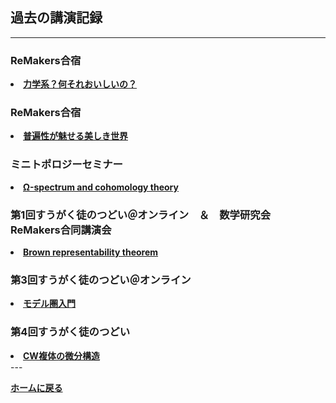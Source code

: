 ## **過去の講演記録**

--- 

### ReMakers合宿
<lo>
<li>
<strong><a href="/pdf/力学系？何それおいしいの？.pdf">力学系？何それおいしいの？</a>
</strong>
</li>
</lo>


### ReMakers合宿
<lo>
<li>
<strong><a href="/pdf/普遍性が魅せる美しき世界.pdf">普遍性が魅せる美しき世界</a>
</strong>
</li>
</lo>

### ミニトポロジーセミナー
<lo>
  <li>
  <strong><a href="/pdf/The homotopy construction of cohomology.pdf">Ω-spectrum and cohomology theory</a>
  </strong>
  </li>
</lo>

### 第1回すうがく徒のつどい＠オンライン　＆　数学研究会　ReMakers合同講演会
<lo>
  <li>
  <strong><a href="/pdf/Brown representability theorem.pdf">Brown representability theorem</a>
  </strong>
  </li>
</lo>

### 第3回すうがく徒のつどい＠オンライン
<lo>
  <li>
  <strong><a href="/pdf/history of model category.pdf">モデル圏入門</a>
  </strong>
  </li>
</lo>

### 第4回すうがく徒のつどい
<lo>
  <li>
  <strong><a href="/pdf/smooth-str.pdf">CW複体の微分構造</a>
  </strong>
  </li>
</lo>
---

**[ホームに戻る](/index)**